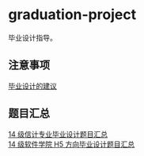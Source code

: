 # graduation-project

毕业设计指导。

## 注意事项

[毕业设计的建议](https://github.com/wangding/graduation-project/issues/3)  

## 题目汇总

[14 级信计专业毕业设计题目汇总](https://github.com/wangding/graduation-project/issues/2)  
[14 级软件学院 H5 方向毕业设计题目汇总](https://github.com/wangding/graduation-project/issues/1)  
